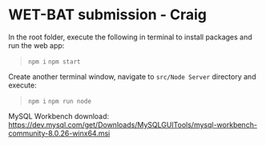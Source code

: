 #  WET-BAT submission - Craig


In the root folder, execute the following in terminal to install packages and run the web app:
> `npm i`
`npm start`

Create another terminal window, navigate to `src/Node Server` directory and execute:
> `npm i`
 `npm run node`


MySQL Workbench download:
https://dev.mysql.com/get/Downloads/MySQLGUITools/mysql-workbench-community-8.0.26-winx64.msi